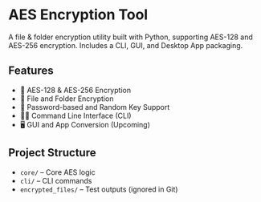 # AES Encryption Tool

A file & folder encryption utility built with Python, supporting AES-128 and AES-256 encryption. Includes a CLI, GUI, and Desktop App packaging.

## Features
- 🔐 AES-128 & AES-256 Encryption
- 📁 File and Folder Encryption
- 🔑 Password-based and Random Key Support
- 🧑‍💻 Command Line Interface (CLI)
- 🖥️ GUI and App Conversion (Upcoming)

## Project Structure
- `core/` – Core AES logic
- `cli/` – CLI commands
- `encrypted_files/` – Test outputs (ignored in Git)
